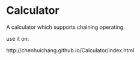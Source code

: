# Calculator
<p>A calculator which supports chaining operating.</p>
<p>use it on:</p>
http://chenhuichang.github.io/Calculator/index.html
